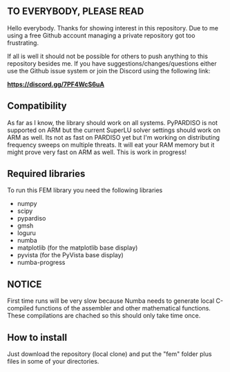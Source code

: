 ## TO EVERYBODY, PLEASE READ

Hello everybody. Thanks for showing interest in this repository. Due to me using a free Github account managing a private repository got too frustrating. 

If all is well it should not be possible for others to push anything to this repository besides me. If you have suggestions/changes/questions either use the Github issue system or join the Discord using the following link:

**https://discord.gg/7PF4WcS6uA**

## Compatibility

As far as I know, the library should work on all systems. PyPARDISO is not supported on ARM but the current SuperLU solver settings should work on ARM as well. Its not as fast on PARDISO yet but I'm working on distributing frequency sweeps on multiple threats. It will eat your RAM memory but it might prove very fast on ARM as well. This is work in progress!

## Required libraries

To run this FEM library you need the following libraries

 - numpy
 - scipy
 - pypardiso
 - gmsh
 - loguru
 - numba
 - matplotlib (for the matplotlib base display)
 - pyvista (for the PyVista base display)
 - numba-progress

## NOTICE

First time runs will be very slow because Numba needs to generate local C-compiled functions of the assembler and other mathematical functions. These compilations are chached so this should only take time once.

## How to install

Just download the repository (local clone) and put the "fem" folder plus files in some of your directories.